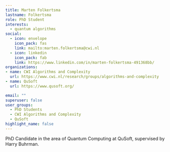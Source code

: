 ```yaml
---
title: Marten Folkertsma
lastname: Folkertsma
role: PhD Student
interests:
  - quantum algorithms
social:
  - icon: envelope
    icon_pack: fas
    link: mailto:marten.folkertsma@cwi.nl
  - icon: linkedin
    icon_pack: fab
    link: https://www.linkedin.com/in/marten-folkertsma-491368bb/
organizations:
- name: CWI Algorithms and Complexity
  url: https://www.cwi.nl/research/groups/algorithms-and-complexity
- name: QuSoft
  url: https://www.qusoft.org/

email: ""
superuser: false
user_groups:
  - PhD Students
  - CWI Algorithms and Complexity
  - QuSoft
highlight_name: false
---
```


PhD Candidate in the area of Quantum Computing at QuSoft, supervised by Harry Buhrman.
